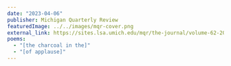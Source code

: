 ```yaml
---
date: "2023-04-06"
publisher: Michigan Quarterly Review
featuredImage: ../../images/mqr-cover.png
external_link: https://sites.lsa.umich.edu/mqr/the-journal/volume-62-2023/mqr-issue-622-spring-2023/
poems: 
  - "[the charcoal in the]"
  - "[of applause]"
---
```

